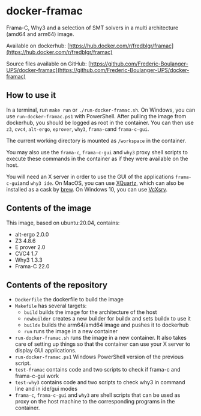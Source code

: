 # docker-framac
Frama-C, Why3 and a selection of SMT solvers in a multi architecture (amd64 and arm64) image.

Available on dockerhub: [https://hub.docker.com/r/fredblgr/framac](https://hub.docker.com/r/fredblgr/framac)

Source files available on GitHub: [https://github.com/Frederic-Boulanger-UPS/docker-framac](https://github.com/Frederic-Boulanger-UPS/docker-framac)

How to use it
--
In a terminal, run `make run` or `./run-docker-framac.sh`. On Windows, you can use `run-docker-framac.ps1` with PowerShell.
After pulling the image from dockerhub, you should be logged as root in the container.
You can then use `z3`, `cvc4`, `alt-ergo`, `eprover`, `why3`, `frama-c`and `frama-c-gui`.

The current working directory is mounted as `/workspace` in the container.

You may also use the `frama-c`, `frama-c-gui` and `why3` proxy shell scripts to execute these commands in the container as if they were available on the host.

You will need an X server in order to use the GUI of the applications `frama-c-gui`and `why3 ide`.
On MacOS, you can use [XQuartz](https://www.xquartz.org/), which can also be installed as a cask by [brew](https://brew.sh/).
On Windows 10, you can use [VcXsrv](https://sourceforge.net/projects/vcxsrv/).

Contents of the image
--
This image, based on ubuntu:20.04, contains:
* alt-ergo 2.0.0
* Z3 4.8.6
* E prover 2.0
* CVC4 1.7
* Why3 1.3.3
* Frama-C 22.0

Contents of the repository
--
* `Dockerfile` the dockerfile to build the image
* `Makefile` has several targets:
  * `build` builds the image for the architecture of the host
  * `newbuilder` creates a new builder for buildx and sets buildx to use it
  * `buildx` builds the arm64/amd64 image and pushes it to dockerhub
  * `run` runs the image in a new container
* `run-docker-framac.sh` runs the image in a new container. It also takes care of setting up things so that the container can use your X server to display GUI applications.
* `run-docker-framac.ps1` Windows PowerShell version of the previous script.
* `test-framac` contains code and two scripts to check if frama-c and frama-c-gui work
* `test-why3` contains code and two scripts to check why3 in command line and in ide/gui modes
* `frama-c`, `frama-c-gui` and `why3` are shell scripts that can be used as proxy on the host machine to the corresponding programs in the container.
